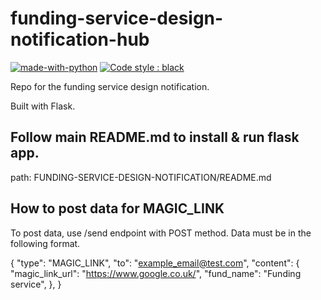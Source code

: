 # funding-service-design-notification-hub

[![made-with-python](https://img.shields.io/badge/Made%20with-Python-1f425f.svg)](https://www.python.org/)
[![Code style : black](https://img.shields.io/badge/code%20style-black-000000.svg)](https://github.com/psf/black)

Repo for the funding service design notification.

Built with Flask.

## Follow main README.md to install & run flask app.
path: FUNDING-SERVICE-DESIGN-NOTIFICATION/README.md

## How to post data for MAGIC_LINK
To post data, use /send endpoint with POST method. Data must be in the following format.

{
    "type": "MAGIC_LINK",
    "to": "example_email@test.com",
    "content": {
        "magic_link_url": "https://www.google.co.uk/",
        "fund_name": "Funding service",
    },
}
